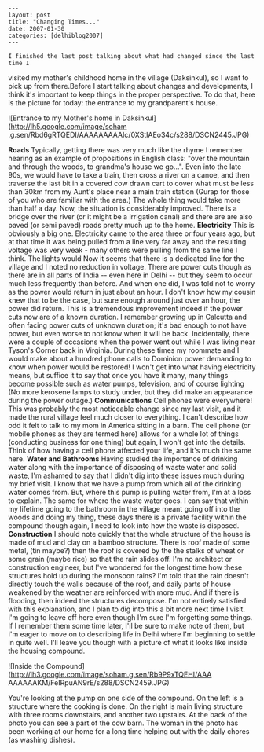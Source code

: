 
    ---
    layout: post
    title: "Changing Times..."
    date: 2007-01-30
    categories: [delhiblog2007]
    ---

    I finished the last post talking about what had changed since the last time I
visited my mother's childhood home in the village (Daksinkul), so I want to
pick up from there.Before I start talking about changes and developments, I
think it's important to keep things in the proper perspective. To do that,
here is the picture for today: the entrance to my grandparent's house.

![Entrance to my Mother's home in Daksinkul](http://lh5.google.com/image/soham
.g.sen/Rbd6gRTQEDI/AAAAAAAAAIc/0XStIAEo34c/s288/DSCN2445.JPG)

**Roads** Typically, getting there was very much like the rhyme I remember hearing as an example of propositions in English class: "over the mountain and through the woods, to grandma's house we go...". Even into the late 90s, we would have to take a train, then cross a river on a canoe, and then traverse the last bit in a covered cow drawn cart to cover what must be less than 30km from my Aunt's place near a main train station (Gurap for those of you who are familiar with the area.) The whole thing would take more than half a day. Now, the situation is considerably improved. There is a bridge over the river (or it might be a irrigation canal) and there are are also paved (or semi paved) roads pretty much up to the home. **Electricity** This is obviously a big one. Electricity came to the area three or four years ago, but at that time it was being pulled from a line very far away and the resulting voltage was very weak - many others were pulling from the same line I think. The lights would Now it seems that there is a dedicated line for the village and I noted no reduction in voltage. There are power cuts though as there are in all parts of India -- even here in Delhi -- but they seem to occur much less frequently than before. And when one did, I was told not to worry as the power would return in just about an hour. I don't know how my cousin knew that to be the case, but sure enough around just over an hour, the power did return. This is a tremendous improvement indeed if the power cuts now are of a known duration. I remember growing up in Calcutta and often facing power cuts of unknown duration; it's bad enough to not have power, but even worse to not know when it will be back. Incidentally, there were a couple of occasions when the power went out while I was living near Tyson's Corner back in Virginia. During these times my roommate and I would make about a hundred phone calls to Dominion power demanding to know when power would be restored! I won't get into what having electricity means, but suffice it to say that once you have it many, many things become possible such as water pumps, television, and of course lighting (No more kerosene lamps to study under, but they did make an appearance during the power outage.) **Communications** Cell phones were everywhere! This was probably the most noticeable change since my last visit, and it made the rural village feel much closer to everything. I can't describe how odd it felt to talk to my mom in America sitting in a barn. The cell phone (or mobile phones as they are termed here) allows for a whole lot of things (conducting business for one thing) but again, I won't get into the details. Think of how having a cell phone affected your life, and it's much the same here. **Water and Bathrooms** Having studied the importance of drinking water along with the importance of disposing of waste water and solid waste, I'm ashamed to say that I didn't dig into these issues much during my brief visit. I know that we have a pump from which all of the drinking water comes from. But, where this pump is pulling water from, I'm at a loss to explain. The same for where the waste water goes. I can say that within my lifetime going to the bathroom in the village meant going off into the woods and doing my thing, these days there is a private facility within the compound though again, I need to look into how the waste is disposed. **Construction** I should note quickly that the whole structure of the house is made of mud and clay on a bamboo structure. There is roof made of some metal, (tin maybe?) then the roof is covered by the the stalks of wheat or some grain (maybe rice) so that the rain slides off. I'm no architect or construction engineer, but I've wondered for the longest time how these structures hold up during the monsoon rains? I'm told that the rain doesn't directly touch the walls because of the roof, and daily parts of house weakened by the weather are reinforced with more mud. And if there is flooding, then indeed the structures decompose. I'm not entirely satisfied with this explanation, and I plan to dig into this a bit more next time I visit. I'm going to leave off here even though I'm sure I'm forgetting some things. If I remember them some time later, I'll be sure to make note of them, but I'm eager to move on to describing life in Delhi where I'm beginning to settle in quite well. I'll leave you though with a picture of what it looks like inside the housing compound. 

![Inside the Compound](http://lh3.google.com/image/soham.g.sen/Rb9P9xTQEHI/AAA
AAAAAAKM/FeIRpuAN9rE/s288/DSCN2459.JPG)

You're looking at the pump on one side of the compound. On the left is a
structure where the cooking is done. On the right is main living structure
with three rooms downstairs, and another two upstairs. At the back of the
photo you can see a part of the cow barn. The woman in the photo has been
working at our home for a long time helping out with the daily chores (as
washing dishes).

